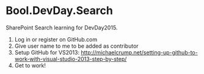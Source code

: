 # Bool.DevDay.Search
SharePoint Search learning for DevDay2015.

1. Log in or register on GitHub.com
2. Give user name to me to be added as contributor
3. Setup GitHub for VS2013: 
http://michaelcrump.net/setting-up-github-to-work-with-visual-studio-2013-step-by-step/
4. Get to work!

